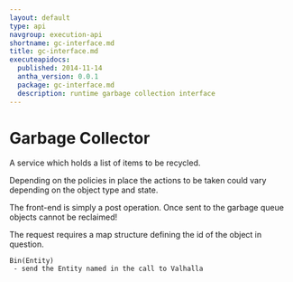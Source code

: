```yaml
---
layout: default
type: api
navgroup: execution-api
shortname: gc-interface.md
title: gc-interface.md
executeapidocs:
  published: 2014-11-14
  antha_version: 0.0.1
  package: gc-interface.md
  description: runtime garbage collection interface
---
```

# Garbage Collector

A service which holds a list of items to be recycled. 

Depending on the policies in place the actions to be taken could vary depending on the object type and state. 

The front-end is simply a post operation. Once sent to the garbage queue objects cannot be reclaimed!

The request requires a map structure defining the id of the object in question. 

    Bin(Entity) 
     - send the Entity named in the call to Valhalla

